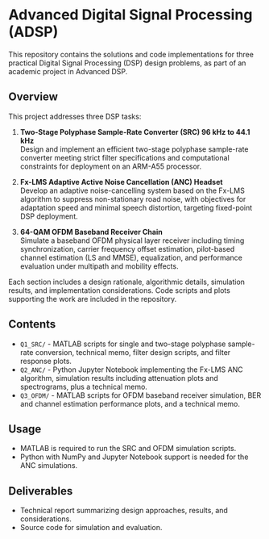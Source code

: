 # Advanced Digital Signal Processing (ADSP) 

This repository contains the solutions and code implementations for three practical Digital Signal Processing (DSP) design problems, as part of an academic project in Advanced DSP.

## Overview

This project addresses three DSP tasks:

1. **Two-Stage Polyphase Sample-Rate Converter (SRC) 96 kHz to 44.1 kHz**  
   Design and implement an efficient two-stage polyphase sample-rate converter meeting strict filter specifications and computational constraints for deployment on an ARM-A55 processor.

2. **Fx-LMS Adaptive Active Noise Cancellation (ANC) Headset**  
   Develop an adaptive noise-cancelling system based on the Fx-LMS algorithm to suppress non-stationary road noise, with objectives for adaptation speed and minimal speech distortion, targeting fixed-point DSP deployment.

3. **64-QAM OFDM Baseband Receiver Chain**  
   Simulate a baseband OFDM physical layer receiver including timing synchronization, carrier frequency offset estimation, pilot-based channel estimation (LS and MMSE), equalization, and performance evaluation under multipath and mobility effects.

Each section includes a design rationale, algorithmic details, simulation results, and implementation considerations. Code scripts and plots supporting the work are included in the repository.

## Contents

- `Q1_SRC/` - MATLAB scripts for single and two-stage polyphase sample-rate conversion, technical memo, filter design scripts, and filter response plots.
- `Q2_ANC/` - Python Jupyter Notebook implementing the Fx-LMS ANC algorithm, simulation results including attenuation plots and spectrograms, plus a technical memo.
- `Q3_OFDM/` - MATLAB scripts for OFDM baseband receiver simulation, BER and channel estimation performance plots, and a technical memo.


## Usage

- MATLAB is required to run the SRC and OFDM simulation scripts.
- Python with NumPy and Jupyter Notebook support is needed for the ANC simulations.

## Deliverables

- Technical report summarizing design approaches, results, and considerations.
- Source code for simulation and evaluation.
  


